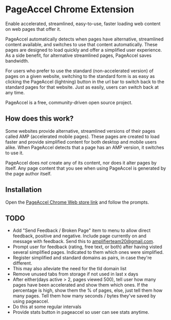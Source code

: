 # PageAccel Chrome Extension

Enable accelerated, streamlined, easy-to-use, faster loading web content on web pages that offer it.

PageAccel automatically detects when pages have alternative, streamlined content available, and switches to use that content automatically. These pages are designed to load quickly and offer a simplified user experience. As a side benefit, for alternative streamlined pages, PageAccel saves bandwidth.

For users who prefer to use the standard (non-accelerated version) of pages on a given website, switching to the standard form is as easy as clicking the PageAccel (lightning) button in the url bar to switch back to the standard pages for that website. Just as easily, users can switch back at any time.

PageAccel is a free, community-driven open source project.

## How does this work?

Some websites provide alternative, streamlined versions of their pages called AMP (accelerated mobile pages). These pages are created to load faster and provide simplified content for both desktop and mobile users alike. When PageAccel detects that a page has an AMP version, it switches to use it.

PageAccel does *not* create any of its content, nor does it alter pages by itself. Any page content that you see when using PageAccel is generated by the page author itself.

## Installation

Open the [PageAccel Chrome Web store link](https://chrome.google.com/webstore/detail/pageaccel/homgapmnacbmbflidhpenianmeidfcjp?hl=en-US) and follow the prompts.

## TODO

* Add "Send Feedback / Broken Page" item to menu to allow direct feedback, positive and negative. Include page currently on and message with feedback. Send this to amplifierteam20@gmail.com.
* Prompt user for feedback (rating, free text, or both) after having visted several simplified pages. Indicated to them which ones were simplified.
* Register simplified and standard domains as pairs, in case they're different.
 * This may also alleviate the need for the tld domain list
* Remove unused tabs from storage if not used in last x days
* After either(days active > 2, pages viewed 500), tell user how many pages have been accelerated and show them which ones. If the percentage is high, show them the % of pages, else, just tell them how many pages. Tell them how many seconds / bytes they've saved by using pageaccel.
 * Do this at some regular intervals
* Provide stats button in pageaccel so user can see stats anytime.
